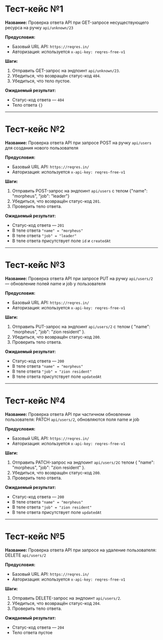 # Тест-кейс №1

**Название:** Проверка ответа API при GET-запросе несуществующего ресурса на ручку `api/unknown/23`

**Предусловия:**
- Базовый URL API: `https://reqres.in/`
- Авторизация: используется `x-api-key: reqres-free-v1`

**Шаги:**
1. Отправить GET-запрос на эндпоинт `api/unknown/23`.
2. Убедиться, что возвращён статус-код `404`.
3. Убедиться, что тело пустое.

**Ожидаемый результат:**
- Статус-код ответа — `404`
- Тело ответа `{}`

---

# Тест-кейс №2

**Название:** Проверка ответа API при запросе POST на ручку `api/users` для создания нового пользователя

**Предусловия:**
- Базовый URL API: `https://reqres.in/`
- Авторизация: используется `x-api-key: reqres-free-v1`

**Шаги:**
1. Отправить POST-запрос на эндпоинт `api/users` 
    с телом {"name": "morpheus", "job": "leader"}
2. Убедиться, что возвращён статус-код `201`.
3. Проверить тело ответа.

**Ожидаемый результат:**
- Статус-код ответа — `201`
- В теле ответа `"name" = "morpheus"`
- В теле ответа `"job" = "leader"`
- В теле ответа присутствует поле `id` и `createdAt`

---

# Тест-кейс №3

**Название:** Проверка ответа API при запросе PUT на ручку `api/users/2` — обновление полей name и job у пользователя

**Предусловия:**
- Базовый URL API: `https://reqres.in/`
- Авторизация: используется `x-api-key: reqres-free-v1`

**Шаги:**
1. Отправить PUT-запрос на эндпоинт `api/users/2` с телом 
    { "name": "morpheus", "job": "zion resident" }.
2. Убедиться, что возвращён статус-код `200`.
3. Проверить тело ответа.

**Ожидаемый результат:**
- Статус-код ответа — `200`
- В теле ответа `"name" = "morpheus"`
- В теле ответа `"job" = "zion resident"`
- В теле ответа присутствует поле `updatedAt`

---

# Тест-кейс №4

**Название:** Проверка ответа API при частичном обновлении пользователя: PATCH `api/users/2`, обновляются поля name и job

**Предусловия:**
- Базовый URL API: `https://reqres.in/`
- Авторизация: используется `x-api-key: reqres-free-v1`

**Шаги:**
1. Отправить PATCH-запрос на эндпоинт `api/users/2`с телом
   { "name": "morpheus", "job": "zion resident" }.
2. Убедиться, что возвращён статус-код `200`.
3. Проверить тело ответа.

**Ожидаемый результат:**
- Статус-код ответа — `200`
- В теле ответа `"name" = "morpheus"`
- В теле ответа `"job" = "zion resident"`
- В теле ответа присутствует поле `updatedAt`

---

# Тест-кейс №5

**Название:** Проверка ответа API при запросе на удаление пользователя: DELETE `api/users/2`

**Предусловия:**
- Базовый URL API: `https://reqres.in/`
- Авторизация: используется `x-api-key: reqres-free-v1`

**Шаги:**
1. Отправить DELETE-запрос на эндпоинт `api/users/2`.
2. Убедиться, что возвращён статус-код `204`.
3. Проверить тело ответа.

**Ожидаемый результат:**
- Статус-код ответа — `204`
- Тело ответа пустое

